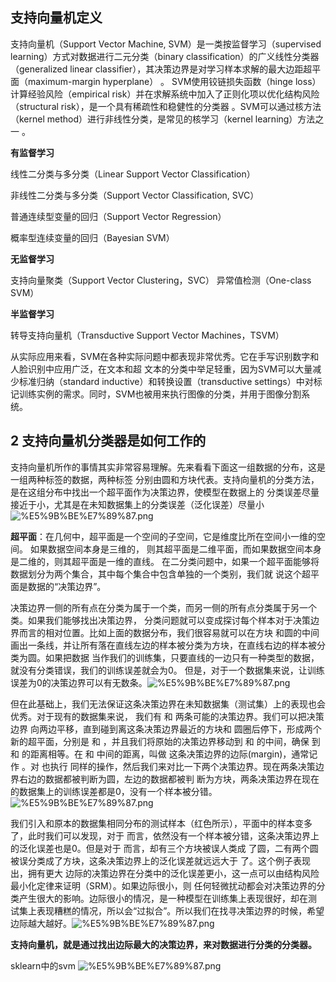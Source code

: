 
## 支持向量机定义

支持向量机（Support Vector Machine, SVM）是一类按监督学习（supervised learning）方式对数据进行二元分类（binary classification）的广义线性分类器（generalized linear classifier），其决策边界是对学习样本求解的最大边距超平面（maximum-margin hyperplane） 。
SVM使用铰链损失函数（hinge loss）计算经验风险（empirical risk）并在求解系统中加入了正则化项以优化结构风险（structural risk），是一个具有稀疏性和稳健性的分类器 。SVM可以通过核方法（kernel method）进行非线性分类，是常见的核学习（kernel learning）方法之一   。

**有监督学习**

线性二分类与多分类（Linear Support Vector Classification）

非线性二分类与多分类（Support Vector Classification, SVC）

普通连续型变量的回归（Support Vector Regression）

概率型连续变量的回归（Bayesian SVM）

**无监督学习**

支持向量聚类（Support Vector Clustering，SVC）
异常值检测（One-class SVM）

**半监督学习**

转导支持向量机（Transductive Support Vector Machines，TSVM）

从实际应用来看，SVM在各种实际问题中都表现非常优秀。它在手写识别数字和人脸识别中应用广泛，在文本和超
文本的分类中举足轻重，因为SVM可以大量减少标准归纳（standard inductive）和转换设置（transductive
settings）中对标记训练实例的需求。同时，SVM也被用来执行图像的分类，并用于图像分割系统。

## 2 支持向量机分类器是如何工作的
支持向量机所作的事情其实非常容易理解。先来看看下面这一组数据的分布，这是一组两种标签的数据，两种标签
分别由圆和方块代表。支持向量机的分类方法，是在这组分布中找出一个超平面作为决策边界，使模型在数据上的
分类误差尽量接近于小，尤其是在未知数据集上的分类误差（泛化误差）尽量小![%E5%9B%BE%E7%89%87.png](attachment:%E5%9B%BE%E7%89%87.png)

**超平面**：在几何中，超平面是一个空间的子空间，它是维度比所在空间小一维的空间。 如果数据空间本身是三维的，
则其超平面是二维平面，而如果数据空间本身是二维的，则其超平面是一维的直线。
在二分类问题中，如果一个超平面能够将数据划分为两个集合，其中每个集合中包含单独的一个类别，我们就
说这个超平面是数据的“决策边界”。


决策边界一侧的所有点在分类为属于一个类，而另一侧的所有点分类属于另一个类。如果我们能够找出决策边界，
分类问题就可以变成探讨每个样本对于决策边界而言的相对位置。比如上面的数据分布，我们很容易就可以在方块
和圆的中间画出一条线，并让所有落在直线左边的样本被分类为方块，在直线右边的样本被分类为圆。如果把数据
当作我们的训练集，只要直线的一边只有一种类型的数据，就没有分类错误，我们的训练误差就会为0。
但是，对于一个数据集来说，让训练误差为0的决策边界可以有无数条。![%E5%9B%BE%E7%89%87.png](attachment:%E5%9B%BE%E7%89%87.png)

但在此基础上，我们无法保证这条决策边界在未知数据集（测试集）上的表现也会优秀。对于现有的数据集来说，
我们有 和 两条可能的决策边界。我们可以把决策边界 向两边平移，直到碰到离这条决策边界最近的方块和
圆圈后停下，形成两个新的超平面，分别是 和 ，并且我们将原始的决策边界移动到 和 的中间，确保
到 和 的距离相等。在 和 中间的距离，叫做 这条决策边界的边际(margin)，通常记作 。对 也执行
同样的操作，然后我们来对比一下两个决策边界。现在两条决策边界右边的数据都被判断为圆，左边的数据都被判
断为方块，两条决策边界在现在的数据集上的训练误差都是0，没有一个样本被分错。![%E5%9B%BE%E7%89%87.png](attachment:%E5%9B%BE%E7%89%87.png)

我们引入和原本的数据集相同分布的测试样本（红色所示），平面中的样本变多了，此时我们可以发现，对于
而言，依然没有一个样本被分错，这条决策边界上的泛化误差也是0。但是对于 而言，却有三个方块被误人类成
了圆，二有两个圆被误分类成了方块，这条决策边界上的泛化误差就远远大于 了。这个例子表现出，拥有更大
边际的决策边界在分类中的泛化误差更小，这一点可以由结构风险最小化定律来证明（SRM）。如果边际很小，则
任何轻微扰动都会对决策边界的分类产生很大的影响。边际很小的情况，是一种模型在训练集上表现很好，却在测
试集上表现糟糕的情况，所以会“过拟合”。所以我们在找寻决策边界的时候，希望边际越大越好。![%E5%9B%BE%E7%89%87.png](attachment:%E5%9B%BE%E7%89%87.png)

**支持向量机，就是通过找出边际最大的决策边界，来对数据进行分类的分类器。**

sklearn中的svm
![%E5%9B%BE%E7%89%87.png](attachment:%E5%9B%BE%E7%89%87.png)
